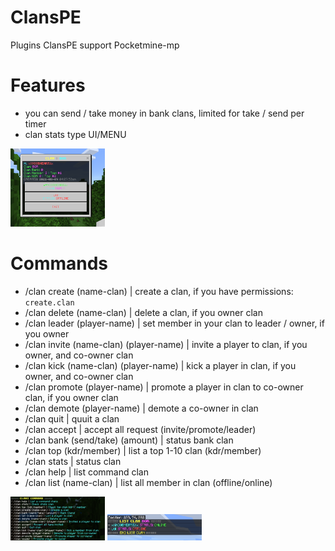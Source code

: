 # ClansPE
Plugins ClansPE support Pocketmine-mp

# Features
- you can send / take money in bank clans, limited for take / send per timer
- clan stats type UI/MENU
<img src="https://github.com/Ibenrm/ClansPE/blob/main/stats.png" alt="STATS" width="30%">

# Commands
- /clan create (name-clan) | create a clan, if you have permissions: `create.clan`
- /clan delete (name-clan) | delete a clan, if you owner clan
- /clan leader (player-name) | set member in your clan to leader / owner, if you owner
- /clan invite (name-clan) (player-name) | invite a player to clan, if you owner, and co-owner clan
- /clan kick (name-clan) (player-name) | kick a player in clan, if you owner, and co-owner clan
- /clan promote (player-name) | promote a player in clan to co-owner clan, if you owner clan
- /clan demote (player-name) | demote a co-owner in clan
- /clan quit | quuit a clan
- /clan accept | accept all request (invite/promote/leader)
- /clan bank (send/take) (amount) | status bank clan
- /clan top (kdr/member) | list a top 1-10 clan (kdr/member)
- /clan stats | status clan
- /clan help | list command clan
- /clan list (name-clan) | list all member in clan (offline/online)
<img src="https://github.com/Ibenrm/ClansPE/blob/main/command.png" alt="STATS" width="30%">
<img src="https://github.com/Ibenrm/ClansPE/blob/main/list.png" alt="STATS" width="30%">

